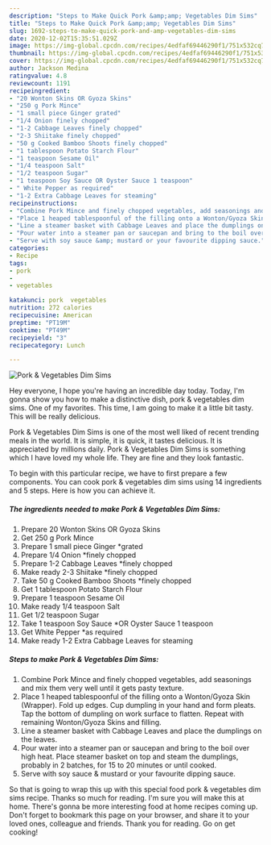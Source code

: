 ```yaml
---
description: "Steps to Make Quick Pork &amp;amp; Vegetables Dim Sims"
title: "Steps to Make Quick Pork &amp;amp; Vegetables Dim Sims"
slug: 1692-steps-to-make-quick-pork-and-amp-vegetables-dim-sims
date: 2020-12-02T15:35:51.029Z
image: https://img-global.cpcdn.com/recipes/4edfaf69446290f1/751x532cq70/pork-vegetables-dim-sims-recipe-main-photo.jpg
thumbnail: https://img-global.cpcdn.com/recipes/4edfaf69446290f1/751x532cq70/pork-vegetables-dim-sims-recipe-main-photo.jpg
cover: https://img-global.cpcdn.com/recipes/4edfaf69446290f1/751x532cq70/pork-vegetables-dim-sims-recipe-main-photo.jpg
author: Jackson Medina
ratingvalue: 4.8
reviewcount: 1191
recipeingredient:
- "20 Wonton Skins OR Gyoza Skins"
- "250 g Pork Mince"
- "1 small piece Ginger grated"
- "1/4 Onion finely chopped"
- "1-2 Cabbage Leaves finely chopped"
- "2-3 Shiitake finely chopped"
- "50 g Cooked Bamboo Shoots finely chopped"
- "1 tablespoon Potato Starch Flour"
- "1 teaspoon Sesame Oil"
- "1/4 teaspoon Salt"
- "1/2 teaspoon Sugar"
- "1 teaspoon Soy Sauce OR Oyster Sauce 1 teaspoon"
- " White Pepper as required"
- "1-2 Extra Cabbage Leaves for steaming"
recipeinstructions:
- "Combine Pork Mince and finely chopped vegetables, add seasonings and mix them very well until it gets pasty texture."
- "Place 1 heaped tablespoonful of the filling onto a Wonton/Gyoza Skin (Wrapper). Fold up edges. Cup dumpling in your hand and form pleats. Tap the bottom of dumpling on work surface to flatten. Repeat with remaining Wonton/Gyoza Skins and filling."
- "Line a steamer basket with Cabbage Leaves and place the dumplings on the leaves."
- "Pour water into a steamer pan or saucepan and bring to the boil over high heat. Place steamer basket on top and steam the dumplings, probably in 2 batches, for 15 to 20 minutes or until cooked."
- "Serve with soy sauce &amp; mustard or your favourite dipping sauce."
categories:
- Recipe
tags:
- pork
- 
- vegetables

katakunci: pork  vegetables 
nutrition: 272 calories
recipecuisine: American
preptime: "PT19M"
cooktime: "PT49M"
recipeyield: "3"
recipecategory: Lunch

---
```



![Pork &amp; Vegetables Dim Sims](https://img-global.cpcdn.com/recipes/4edfaf69446290f1/751x532cq70/pork-vegetables-dim-sims-recipe-main-photo.jpg)

Hey everyone, I hope you're having an incredible day today. Today, I'm gonna show you how to make a distinctive dish, pork &amp; vegetables dim sims. One of my favorites. This time, I am going to make it a little bit tasty. This will be really delicious.



Pork &amp; Vegetables Dim Sims is one of the most well liked of recent trending meals in the world. It is simple, it is quick, it tastes delicious. It is appreciated by millions daily. Pork &amp; Vegetables Dim Sims is something which I have loved my whole life. They are fine and they look fantastic.


To begin with this particular recipe, we have to first prepare a few components. You can cook pork &amp; vegetables dim sims using 14 ingredients and 5 steps. Here is how you can achieve it.

<!--inarticleads1-->

##### The ingredients needed to make Pork &amp; Vegetables Dim Sims:

1. Prepare 20 Wonton Skins OR Gyoza Skins
1. Get 250 g Pork Mince
1. Prepare 1 small piece Ginger *grated
1. Prepare 1/4 Onion *finely chopped
1. Prepare 1-2 Cabbage Leaves *finely chopped
1. Make ready 2-3 Shiitake *finely chopped
1. Take 50 g Cooked Bamboo Shoots *finely chopped
1. Get 1 tablespoon Potato Starch Flour
1. Prepare 1 teaspoon Sesame Oil
1. Make ready 1/4 teaspoon Salt
1. Get 1/2 teaspoon Sugar
1. Take 1 teaspoon Soy Sauce *OR Oyster Sauce 1 teaspoon
1. Get  White Pepper *as required
1. Make ready 1-2 Extra Cabbage Leaves for steaming




<!--inarticleads2-->

##### Steps to make Pork &amp; Vegetables Dim Sims:

1. Combine Pork Mince and finely chopped vegetables, add seasonings and mix them very well until it gets pasty texture.
1. Place 1 heaped tablespoonful of the filling onto a Wonton/Gyoza Skin (Wrapper). Fold up edges. Cup dumpling in your hand and form pleats. Tap the bottom of dumpling on work surface to flatten. Repeat with remaining Wonton/Gyoza Skins and filling.
1. Line a steamer basket with Cabbage Leaves and place the dumplings on the leaves.
1. Pour water into a steamer pan or saucepan and bring to the boil over high heat. Place steamer basket on top and steam the dumplings, probably in 2 batches, for 15 to 20 minutes or until cooked.
1. Serve with soy sauce &amp; mustard or your favourite dipping sauce.




So that is going to wrap this up with this special food pork &amp; vegetables dim sims recipe. Thanks so much for reading. I'm sure you will make this at home. There's gonna be more interesting food at home recipes coming up. Don't forget to bookmark this page on your browser, and share it to your loved ones, colleague and friends. Thank you for reading. Go on get cooking!
